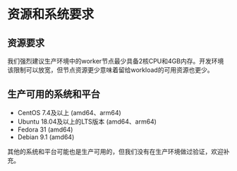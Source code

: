 
# 资源和系统要求

## 资源要求
我们强烈建议生产环境中的worker节点最少具备2核CPU和4GB内存。开发环境该限制可以放宽，但节点资源更少意味着留给workload的可用资源也更少。

## 生产可用的系统和平台
* CentOS 7.4及以上 (amd64、arm64)
* Ubuntu 18.04及以上的LTS版本 (amd64、arm64)
* Fedora 31 (amd64)
* Debian 9.1 (amd64)

其他的系统和平台可能也是生产可用的，但我们没有在生产环境做过验证，欢迎补充。